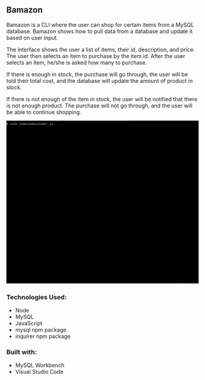 ## Bamazon

Bamazon is a CLI where the user can shop for certain items from a MySQL database. Bamazon shows how to pull data from a database and update it based on user input. 

The interface shows the user a list of items, their id, description, and price. The user then selects an item to purchase by the item id. After the user selects an item, he/she is asked how many to purchase. 

If there is enough in stock, the purchase will go through, the user will be told their total cost, and the database will update the amount of product in stock. 

If there is not enough of the item in stock, the user will be notified that there is not enough product. The purchase will not go through, and the user will be able to continue shopping. 

![bamazon](https://github.com/aeffiong/bamazonDB/blob/master/bamazon.gif)

### Technologies Used:

* Node
* MySQL
* JavaScript
* mysql npm package
* inquirer npm package

### Built with: 

* MySQL Workbench
* Visual Studio Code